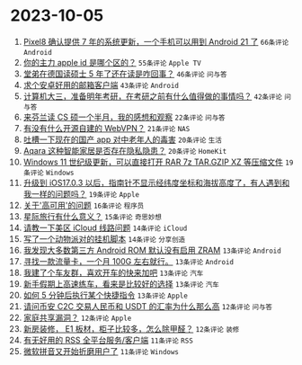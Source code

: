 # 2023-10-05

1. [Pixel8 确认提供 7 年的系统更新，一个手机可以用到 Android 21 了](https://www.v2ex.com/t/978971) `66条评论` `Android`
1. [你的主力 apple id 是哪个区的？](https://www.v2ex.com/t/979034) `55条评论` `Apple TV`
1. [堂弟在德国读硕士 5 年了还在读是咋回事？](https://www.v2ex.com/t/978984) `46条评论` `问与答`
1. [求个安卓好用的邮箱客户端](https://www.v2ex.com/t/978976) `43条评论` `Android`
1. [计算机大三，准备明年考研，在考研之前有什么值得做的事情吗？](https://www.v2ex.com/t/978970) `42条评论` `问与答`
1. [来芬兰读 CS 硕一个半月，我的感想和观察](https://www.v2ex.com/t/979019) `22条评论` `问与答`
1. [有没有什么开源自建的 WebVPN？](https://www.v2ex.com/t/979011) `21条评论` `NAS`
1. [吐槽一下现在的国产 app 对中老年人的毒害](https://www.v2ex.com/t/979050) `20条评论` `生活`
1. [Aqara 这种智能家居是否存在隐私隐患？](https://www.v2ex.com/t/979003) `20条评论` `HomeKit`
1. [Windows 11 世纪级更新，可以直接打开 RAR 7z TAR.GZIP XZ 等压缩文件](https://www.v2ex.com/t/979042) `19条评论` `Windows`
1. [升级到 iOS17.0.3 以后，指南针不显示经纬度坐标和海拔高度了，有人遇到和我一样的问题吗？](https://www.v2ex.com/t/978998) `19条评论` `Apple`
1. [关于'高可用'的问题](https://www.v2ex.com/t/979027) `16条评论` `程序员`
1. [星际旅行有什么意义？](https://www.v2ex.com/t/979012) `15条评论` `奇思妙想`
1. [请教一下美区 iCloud 线路问题](https://www.v2ex.com/t/978974) `14条评论` `iCloud`
1. [写了一个动物派对的挂机脚本](https://www.v2ex.com/t/978965) `14条评论` `分享创造`
1. [我发现大多数第三方 Android ROM 默认没有启用 ZRAM](https://www.v2ex.com/t/979049) `13条评论` `Android`
1. [寻找一款流量卡，一个月 100G 左右就行。](https://www.v2ex.com/t/978997) `13条评论` `Android`
1. [我建了个车友群，喜欢开车的快来加吧](https://www.v2ex.com/t/978992) `13条评论` `汽车`
1. [新手假期上高速练车，看来是比较好的选择](https://www.v2ex.com/t/978986) `13条评论` `汽车`
1. [如何 5 分钟后执行某个快捷指令](https://www.v2ex.com/t/978969) `13条评论` `Apple`
1. [请问币安 C2C 交易人民币和 USDT 的汇率为什么那么高](https://www.v2ex.com/t/979075) `12条评论` `问与答`
1. [家庭共享漏洞？](https://www.v2ex.com/t/979056) `12条评论` `Apple`
1. [新房装修， E1 板材，柜子比较多，怎么除甲醛？](https://www.v2ex.com/t/978980) `12条评论` `装修`
1. [有无好用的 RSS 全平台服务/客户端](https://www.v2ex.com/t/979047) `11条评论` `RSS`
1. [微软拼音又开始折磨用户了](https://www.v2ex.com/t/979025) `11条评论` `Windows`
